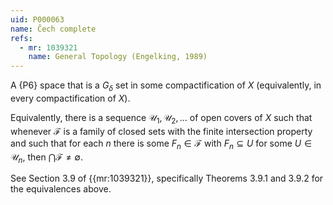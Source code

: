 ```yaml
---
uid: P000063
name: Čech complete
refs:
  - mr: 1039321
    name: General Topology (Engelking, 1989)
---
```

A {P6} space that is a $G_\delta$ set in some compactification of $X$ (equivalently, in every compactification of $X$).

Equivalently, there is a sequence $\mathcal{U}_1, \mathcal{U}_2, \dots$ of open covers of $X$ such that whenever $\mathcal{F}$ is a family of closed sets with the finite intersection property and such that for each $n$ there is some $F_n \in \mathcal{F}$ with $F_n \subseteq U$ for some $U \in \mathcal{U}_n$, then $\bigcap \mathcal F \neq \emptyset$.

See Section 3.9 of {{mr:1039321}}, specifically Theorems 3.9.1 and 3.9.2 for the equivalences above.
